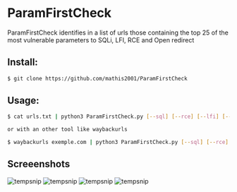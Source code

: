 # ParamFirstCheck
ParamFirstCheck identifies in a list of urls those containing the top 25 of the most vulnerable parameters to SQLi, LFI, RCE and Open redirect

## Install:
```bash
$ git clone https://github.com/mathis2001/ParamFirstCheck
```

## Usage:
```bash
$ cat urls.txt | python3 ParamFirstCheck.py [--sql] [--rce] [--lfi] [--open-redirect]

or with an other tool like waybackurls

$ waybackurls exemple.com | python3 ParamFirstCheck.py [--sql] [--rce] [--lfi] [--open-redirect]
```
## Screeenshots

![tempsnip](https://user-images.githubusercontent.com/40497633/183855360-874da841-14a3-4679-8ec3-34d5568b2155.png)
![tempsnip](https://user-images.githubusercontent.com/40497633/183855664-7bc3719e-80b1-417a-9752-cf9d76a241dd.png)
![tempsnip](https://user-images.githubusercontent.com/40497633/183856001-6ca9d21b-1769-4bd3-a75e-550fb1c97880.png)
![tempsnip](https://user-images.githubusercontent.com/40497633/183856275-1d99ae83-b1ef-4839-90f0-4c033caca1e0.png)
